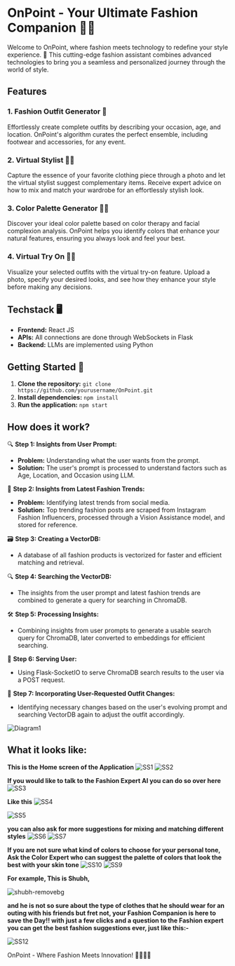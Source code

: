 # OnPoint - Your Ultimate Fashion Companion 👗👠

Welcome to OnPoint, where fashion meets technology to redefine your style experience. 🌟 This cutting-edge fashion assistant combines advanced technologies to bring you a seamless and personalized journey through the world of style.

## Features

### 1. Fashion Outfit Generator 🌈

Effortlessly create complete outfits by describing your occasion, age, and location. OnPoint's algorithm curates the perfect ensemble, including footwear and accessories, for any event.

### 2. Virtual Stylist 📸💄

Capture the essence of your favorite clothing piece through a photo and let the virtual stylist suggest complementary items. Receive expert advice on how to mix and match your wardrobe for an effortlessly stylish look.

### 3. Color Palette Generator 🎨🌈

Discover your ideal color palette based on color therapy and facial complexion analysis. OnPoint helps you identify colors that enhance your natural features, ensuring you always look and feel your best.

### 4. Virtual Try On 🤳👗

Visualize your selected outfits with the virtual try-on feature. Upload a photo, specify your desired looks, and see how they enhance your style before making any decisions.

## Techstack 🖥️

- **Frontend:** React JS
- **APIs:** All connections are done through WebSockets in Flask
- **Backend:** LLMs are implemented using Python

## Getting Started 🚀

1. **Clone the repository:** `git clone https://github.com/yourusername/OnPoint.git`
2. **Install dependencies:** `npm install`
3. **Run the application:** `npm start`

## How does it work?

🔍 **Step 1: Insights from User Prompt:** 
   - **Problem:** Understanding what the user wants from the prompt.
   - **Solution:** The user's prompt is processed to understand factors such as Age, Location, and Occasion using LLM.

🌟 **Step 2: Insights from Latest Fashion Trends:**
   - **Problem:** Identifying latest trends from social media.
   - **Solution:** Top trending fashion posts are scraped from Instagram Fashion Influencers, processed through a Vision Assistance model, and stored for reference.

🗃️ **Step 3: Creating a VectorDB:**
   - A database of all fashion products is vectorized for faster and efficient matching and retrieval.

🔍 **Step 4: Searching the VectorDB:**
   - The insights from the user prompt and latest fashion trends are combined to generate a query for searching in ChromaDB.

🛠️ **Step 5: Processing Insights:**
   - Combining insights from user prompts to generate a usable search query for ChromaDB, later converted to embeddings for efficient searching.

🚀 **Step 6: Serving User:**
   - Using Flask-SocketIO to serve ChromaDB search results to the user via a POST request.

🔄 **Step 7: Incorporating User-Requested Outfit Changes:**
   - Identifying necessary changes based on the user's evolving prompt and searching VectorDB again to adjust the outfit accordingly.

![Diagram1](https://github.com/divijakinger/fashionAI/assets/79623853/cf752988-0c27-4998-aad5-006c4bc3649c)

## What it looks like:
**This is the Home screen of the Application**
![SS1](https://github.com/divijakinger/fashionAI/assets/79623853/ae52c242-c023-4c77-bbdc-a5cbfc2acc2e)
![SS2](https://github.com/divijakinger/fashionAI/assets/79623853/16dec7fa-ed48-4a1a-9edb-7782e96c74ea)

**If you would like to talk to the Fashion Expert AI you can do so over here**
![SS3](https://github.com/divijakinger/fashionAI/assets/79623853/3bad0732-d819-46ff-bb12-8a06d49a3f5d)

**Like this**
![SS4](https://github.com/divijakinger/fashionAI/assets/79623853/b69dab48-ba0b-4d45-9896-75c99e7fb952)

![SS5](https://github.com/divijakinger/fashionAI/assets/79623853/4975fa54-8b9f-4dc0-8be4-c7dacba2c0a3)

**you can also ask for more suggestions for mixing and matching different styles**
![SS6](https://github.com/divijakinger/fashionAI/assets/79623853/170715ab-cca7-4170-b42f-7ea2a8e01143)
![SS7](https://github.com/divijakinger/fashionAI/assets/79623853/e162d11c-4ec1-4113-aaa0-0f02234419b4)

**If you are not sure what kind of colors to choose for your personal tone, Ask the Color Expert who can suggest the palette of colors that look the best with your skin tone**
![SS10](https://github.com/divijakinger/fashionAI/assets/79623853/b8fc472f-48e6-4bac-ab48-5c9373945d1d)
![SS9](https://github.com/divijakinger/fashionAI/assets/79623853/4d99cd73-608e-47a6-9762-9932d4ed4b6b)

**For example, This is Shubh,**

![shubh-removebg](https://github.com/divijakinger/fashionAI/assets/79623853/985b3cd8-f4ce-43be-829a-ed70e77bab6b)

**and he is not so sure about the type of clothes that he should wear for an outing with his friends but fret not, your Fashion Companion is here to save the Day!! with just a few clicks and a question to the Fashion expert you can get the best fashion suggestions ever, just like this:-**

![SS12](https://github.com/divijakinger/fashionAI/assets/79623853/456ad4ac-2fd8-4841-a4d1-d7457694f897)


OnPoint - Where Fashion Meets Innovation! 🚀✨👗👠
